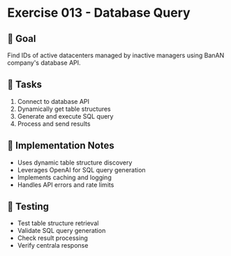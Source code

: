 # Exercise 013 - Database Query

## 🎯 Goal
Find IDs of active datacenters managed by inactive managers using BanAN company's database API.

## 📝 Tasks
1. Connect to database API
2. Dynamically get table structures
3. Generate and execute SQL query
4. Process and send results

## 🔧 Implementation Notes
- Uses dynamic table structure discovery
- Leverages OpenAI for SQL query generation
- Implements caching and logging
- Handles API errors and rate limits

## 🧪 Testing
- Test table structure retrieval
- Validate SQL query generation
- Check result processing
- Verify centrala response